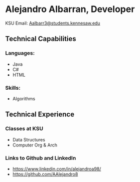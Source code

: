 # Alejandro Albarran, Developer
KSU Email: Aalbarr3@students.kennesaw.edu  
## Technical Capabilities
### Languages: 
* Java
* C#
* HTML
  
### Skills:
* Algorithms

## Technical Experience
### Classes at KSU
* Data Structures
* Computer Org & Arch

### Links to Github and LinkedIn
* https://www.linkedin.com/in/alejandroa98/
* https://github.com/AAlejandro8
